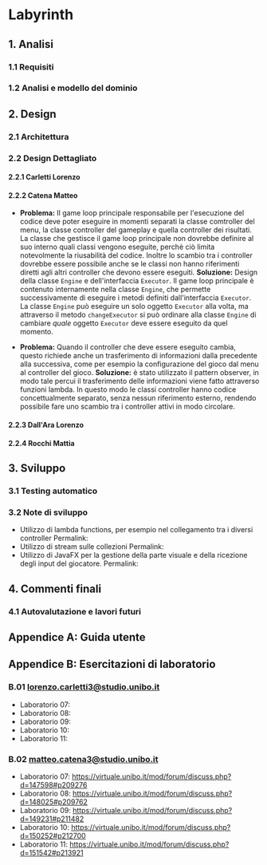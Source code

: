 # Labyrinth

## 1. Analisi
### 1.1 Requisiti
### 1.2 Analisi e modello del dominio

## 2. Design
### 2.1 Architettura
### 2.2 Design Dettagliato
#### 2.2.1 Carletti Lorenzo
#### 2.2.2 Catena Matteo
- **Problema:** Il game loop principale responsabile per l'esecuzione del codice deve poter eseguire in momenti separati la classe comtroller del menu, la classe controller del gameplay e quella controller dei risultati.
La classe che gestisce il game loop principale non dovrebbe definire al suo interno quali classi vengono eseguite, perchè ciò limita notevolmente la riusabilità del codice.
Inoltre lo scambio tra i controller dovrebbe essere possibile anche se le classi non hanno riferimenti diretti agli altri controller che devono essere eseguiti.
**Soluzione:** Design della classe `Engine` e dell'interfaccia `Executor`.
Il game loop principale è contenuto internamente nella classe `Engine`, che permette successivamente di eseguire i metodi definiti dall'interfaccia `Executor`.
La classe `Engine` può eseguire un solo oggetto `Executor` alla volta, ma attraverso il metodo `changeExecutor` si può ordinare alla classe `Engine` di cambiare *quale* oggetto `Executor` deve essere eseguito da quel momento.

- **Problema:** Quando il controller che deve essere eseguito cambia, questo richiede anche un trasferimento di informazioni dalla precedente alla successiva, come per esempio la configurazione del gioco dal menu al controller del gioco.
**Soluzione:** è stato utilizzato il pattern observer, in modo tale percui il trasferimento delle informazioni viene fatto attraverso funzioni lambda.
In questo modo le classi controller hanno codice concettualmente separato, senza nessun riferimento esterno, rendendo possibile fare uno scambio tra i controller attivi in modo circolare.

#### 2.2.3 Dall'Ara Lorenzo
#### 2.2.4 Rocchi Mattia

## 3. Sviluppo
### 3.1 Testing automatico
### 3.2 Note di sviluppo
- Utilizzo di lambda functions, per esempio nel collegamento tra i diversi controller
Permalink:
- Utilizzo di stream sulle collezioni
Permalink:
- Utilizzo di JavaFX per la gestione della parte visuale e della ricezione degli input del giocatore.
Permalink:

## 4. Commenti finali
### 4.1 Autovalutazione e lavori futuri

## Appendice A: Guida utente

## Appendice B: Esercitazioni di laboratorio
### B.01 lorenzo.carletti3@studio.unibo.it
- Laboratorio 07:
- Laboratorio 08:
- Laboratorio 09:
- Laboratorio 10:
- Laboratorio 11:
### B.02 matteo.catena3@studio.unibo.it
- Laboratorio 07: https://virtuale.unibo.it/mod/forum/discuss.php?d=147598#p209276
- Laboratorio 08: https://virtuale.unibo.it/mod/forum/discuss.php?d=148025#p209762
- Laboratorio 09: https://virtuale.unibo.it/mod/forum/discuss.php?d=149231#p211482
- Laboratorio 10: https://virtuale.unibo.it/mod/forum/discuss.php?d=150252#p212700
- Laboratorio 11: https://virtuale.unibo.it/mod/forum/discuss.php?d=151542#p213921


